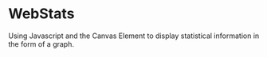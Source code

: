 WebStats
========

Using Javascript and the Canvas Element to display statistical information in the form of a graph.
